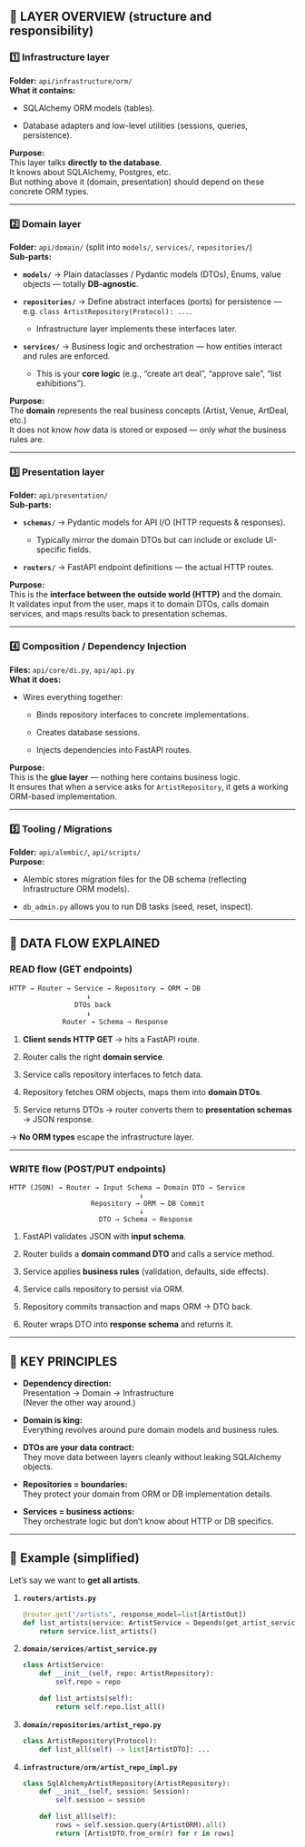
## 🧱 LAYER OVERVIEW (structure and responsibility)

### 1️⃣ Infrastructure layer

**Folder:** `api/infrastructure/orm/`  
**What it contains:**

-   SQLAlchemy ORM models (tables).
    
-   Database adapters and low-level utilities (sessions, queries, persistence).
    

**Purpose:**  
This layer talks **directly to the database**.  
It knows about SQLAlchemy, Postgres, etc.  
But nothing above it (domain, presentation) should depend on these concrete ORM types.

---

### 2️⃣ Domain layer

**Folder:** `api/domain/` (split into `models/`, `services/`, `repositories/`)  
**Sub-parts:**

-   **`models/`** → Plain dataclasses / Pydantic models (DTOs), Enums, value objects — totally **DB-agnostic**.
    
-   **`repositories/`** → Define abstract interfaces (ports) for persistence — e.g. `class ArtistRepository(Protocol): ...`.
    
    -   Infrastructure layer implements these interfaces later.
        
-   **`services/`** → Business logic and orchestration — how entities interact and rules are enforced.
    
    -   This is your **core logic** (e.g., “create art deal”, “approve sale”, “list exhibitions”).
        

**Purpose:**  
The **domain** represents the real business concepts (Artist, Venue, ArtDeal, etc.)  
It does not know *how* data is stored or exposed — only *what* the business rules are.

---

### 3️⃣ Presentation layer

**Folder:** `api/presentation/`  
**Sub-parts:**

-   **`schemas/`** → Pydantic models for API I/O (HTTP requests & responses).
    
    -   Typically mirror the domain DTOs but can include or exclude UI-specific fields.
        
-   **`routers/`** → FastAPI endpoint definitions — the actual HTTP routes.
    

**Purpose:**  
This is the **interface between the outside world (HTTP)** and the domain.  
It validates input from the user, maps it to domain DTOs, calls domain services, and maps results back to presentation schemas.

---

### 4️⃣ Composition / Dependency Injection

**Files:** `api/core/di.py`, `api/api.py`  
**What it does:**

-   Wires everything together:
    
    -   Binds repository interfaces to concrete implementations.
        
    -   Creates database sessions.
        
    -   Injects dependencies into FastAPI routes.
        

**Purpose:**  
This is the **glue layer** — nothing here contains business logic.  
It ensures that when a service asks for `ArtistRepository`, it gets a working ORM-based implementation.

---

### 5️⃣ Tooling / Migrations

**Folder:** `api/alembic/`, `api/scripts/`  
**Purpose:**

-   Alembic stores migration files for the DB schema (reflecting Infrastructure ORM models).
    
-   `db_admin.py` allows you to run DB tasks (seed, reset, inspect).
    

---

## 🔁 DATA FLOW EXPLAINED

### READ flow (GET endpoints)

```graphql
HTTP → Router → Service → Repository → ORM → DB
                   ↓
                DTOs back
                   ↓
             Router → Schema → Response
```

1.  **Client sends HTTP GET** → hits a FastAPI route.
    
2.  Router calls the right **domain service**.
    
3.  Service calls repository interfaces to fetch data.
    
4.  Repository fetches ORM objects, maps them into **domain DTOs**.
    
5.  Service returns DTOs → router converts them to **presentation schemas** → JSON response.
    

→ **No ORM types** escape the infrastructure layer.

---

### WRITE flow (POST/PUT endpoints)

```pgsql
HTTP (JSON) → Router → Input Schema → Domain DTO → Service
                                ↓
                    Repository → ORM → DB Commit
                                ↓
                      DTO → Schema → Response
```

1.  FastAPI validates JSON with **input schema**.
    
2.  Router builds a **domain command DTO** and calls a service method.
    
3.  Service applies **business rules** (validation, defaults, side effects).
    
4.  Service calls repository to persist via ORM.
    
5.  Repository commits transaction and maps ORM → DTO back.
    
6.  Router wraps DTO into **response schema** and returns it.
    

---

## 🔌 KEY PRINCIPLES

-   **Dependency direction:**  
    Presentation → Domain → Infrastructure  
    (Never the other way around.)
    
-   **Domain is king:**  
    Everything revolves around pure domain models and business rules.
    
-   **DTOs are your data contract:**  
    They move data between layers cleanly without leaking SQLAlchemy objects.
    
-   **Repositories = boundaries:**  
    They protect your domain from ORM or DB implementation details.
    
-   **Services = business actions:**  
    They orchestrate logic but don’t know about HTTP or DB specifics.
    

---

## 🧭 Example (simplified)

Let’s say we want to **get all artists**.

1.  **`routers/artists.py`**
    
    ```python
    @router.get("/artists", response_model=list[ArtistOut])
    def list_artists(service: ArtistService = Depends(get_artist_service)):
        return service.list_artists()
    ```
    
2.  **`domain/services/artist_service.py`**
    
    ```python
    class ArtistService:
        def __init__(self, repo: ArtistRepository):
            self.repo = repo
    
        def list_artists(self):
            return self.repo.list_all()
    ```
    
3.  **`domain/repositories/artist_repo.py`**
    
    ```python
    class ArtistRepository(Protocol):
        def list_all(self) -> list[ArtistDTO]: ...
    ```
    
4.  **`infrastructure/orm/artist_repo_impl.py`**
    
    ```python
    class SqlAlchemyArtistRepository(ArtistRepository):
        def __init__(self, session: Session):
            self.session = session
    
        def list_all(self):
            rows = self.session.query(ArtistORM).all()
            return [ArtistDTO.from_orm(r) for r in rows]
    ```
    